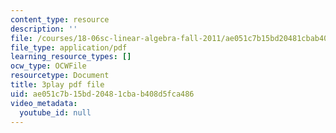 ```yaml
---
content_type: resource
description: ''
file: /courses/18-06sc-linear-algebra-fall-2011/ae051c7b15bd20481cbab408d5fca486_l88D4r74gtM.pdf
file_type: application/pdf
learning_resource_types: []
ocw_type: OCWFile
resourcetype: Document
title: 3play pdf file
uid: ae051c7b-15bd-2048-1cba-b408d5fca486
video_metadata:
  youtube_id: null
---
```

